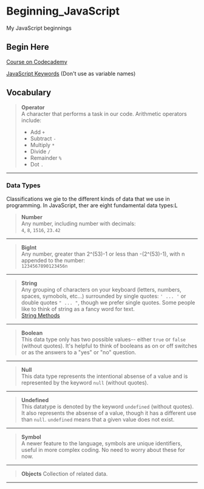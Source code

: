 # Beginning_JavaScript

My JavaScript beginnings

## Begin Here

[Course on Codecademy](https://www.codecademy.com/enrolled/courses/introduction-to-javascript)

[JavaScript Keywords](https://developer.mozilla.org/en-US/docs/Web/JavaScript/Reference/Lexical_grammar#keywords) (Don't use as variable names)

## Vocabulary

> **Operator**  
> A character that performs a task in our code. Arithmetic operators include:  
> - Add `+`  
> - Subtract `-`  
> - Multiply `*`  
> - Divide `/`  
> - Remainder `%`  
> - Dot `.`  
___

### Data Types

Classifications we gie to the different kinds of data that we use in programming. In JavaScript, ther are eight fundamental data types:L

> **Number**  
> Any number, including number with decimals:  
> `4`, `8`, `1516`, `23.42`
___
> **BigInt**  
> Any number, greater than 2^(53)-1 or less than -(2^(53)-1), with n appended to the number:  
> `1234567890123456n`
___
> **String**  
> Any grouping of characters on your keyboard (letters, numbers, spaces, symobols, etc...) surrounded by single quotes: `' ... '` or double quotes `" ... "`, though we prefer single quotes. Some people like to think of string as a fancy word for text.  
> [String Methods](https://developer.mozilla.org/en-US/docs/Web/JavaScript/Reference/Global_Objects/String/prototype)
___
> **Boolean**  
> This data type only has two possible values-- either `true` or `false` (without quotes). It's helpful to think of booleans as on or off switches or as the answers to a "yes" or "no" question.
___
> **Null**  
> This data type represents the intentional absense of a value and is represented by the keyword `null` (without quotes).
___
> **Undefined**  
> This datatype is denoted by the keyword `undefined` (without quotes). It also represents the absense of a value, though it has a different use than `null`. `undefined` means that a given value does not exist.
___
> **Symbol**  
> A newer feature to the language, symbols are unique identifiers, useful in more complex coding. No need to worry about these for now.
___
> **Objects**
> Collection of related data.
___

